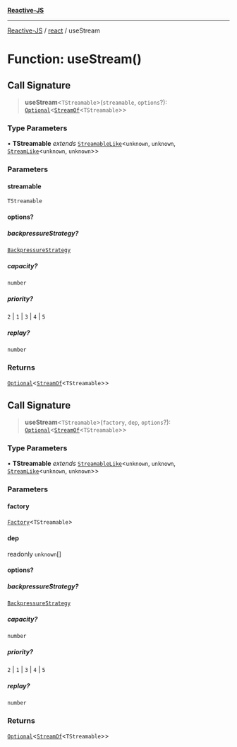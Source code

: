 [**Reactive-JS**](../../README.md)

***

[Reactive-JS](../../README.md) / [react](../README.md) / useStream

# Function: useStream()

## Call Signature

> **useStream**\<`TStreamable`\>(`streamable`, `options`?): [`Optional`](../../functions/type-aliases/Optional.md)\<[`StreamOf`](../../computations/type-aliases/StreamOf.md)\<`TStreamable`\>\>

### Type Parameters

• **TStreamable** *extends* [`StreamableLike`](../../computations/interfaces/StreamableLike.md)\<`unknown`, `unknown`, [`StreamLike`](../../computations/interfaces/StreamLike.md)\<`unknown`, `unknown`\>\>

### Parameters

#### streamable

`TStreamable`

#### options?

##### backpressureStrategy?

[`BackpressureStrategy`](../../utils/type-aliases/BackpressureStrategy.md)

##### capacity?

`number`

##### priority?

`2` \| `1` \| `3` \| `4` \| `5`

##### replay?

`number`

### Returns

[`Optional`](../../functions/type-aliases/Optional.md)\<[`StreamOf`](../../computations/type-aliases/StreamOf.md)\<`TStreamable`\>\>

## Call Signature

> **useStream**\<`TStreamable`\>(`factory`, `dep`, `options`?): [`Optional`](../../functions/type-aliases/Optional.md)\<[`StreamOf`](../../computations/type-aliases/StreamOf.md)\<`TStreamable`\>\>

### Type Parameters

• **TStreamable** *extends* [`StreamableLike`](../../computations/interfaces/StreamableLike.md)\<`unknown`, `unknown`, [`StreamLike`](../../computations/interfaces/StreamLike.md)\<`unknown`, `unknown`\>\>

### Parameters

#### factory

[`Factory`](../../functions/type-aliases/Factory.md)\<`TStreamable`\>

#### dep

readonly `unknown`[]

#### options?

##### backpressureStrategy?

[`BackpressureStrategy`](../../utils/type-aliases/BackpressureStrategy.md)

##### capacity?

`number`

##### priority?

`2` \| `1` \| `3` \| `4` \| `5`

##### replay?

`number`

### Returns

[`Optional`](../../functions/type-aliases/Optional.md)\<[`StreamOf`](../../computations/type-aliases/StreamOf.md)\<`TStreamable`\>\>
